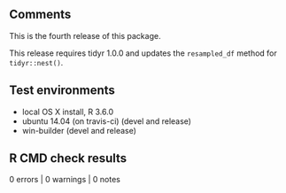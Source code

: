 ## Comments
This is the fourth release of this package.

This release requires tidyr 1.0.0 and updates the `resampled_df` method for
`tidyr::nest()`.

## Test environments
* local OS X install, R 3.6.0
* ubuntu 14.04 (on travis-ci) (devel and release)
* win-builder (devel and release)

## R CMD check results

0 errors | 0 warnings | 0 notes
